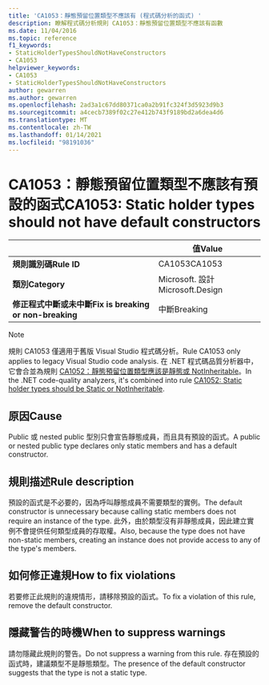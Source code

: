 ```yaml
---
title: 'CA1053：靜態預留位置類型不應該有 (程式碼分析的函式) '
description: 瞭解程式碼分析規則 CA1053：靜態預留位置類型不應該有函數
ms.date: 11/04/2016
ms.topic: reference
f1_keywords:
- StaticHolderTypesShouldNotHaveConstructors
- CA1053
helpviewer_keywords:
- CA1053
- StaticHolderTypesShouldNotHaveConstructors
author: gewarren
ms.author: gewarren
ms.openlocfilehash: 2ad3a1c67dd80371ca0a2b91fc324f3d5923d9b3
ms.sourcegitcommit: a4cecb7389f02c27e412b743f9189bd2a6dea4d6
ms.translationtype: MT
ms.contentlocale: zh-TW
ms.lasthandoff: 01/14/2021
ms.locfileid: "98191036"
---
```

# <a name="ca1053-static-holder-types-should-not-have-default-constructors"></a><span data-ttu-id="f7022-103">CA1053：靜態預留位置類型不應該有預設的函式</span><span class="sxs-lookup"><span data-stu-id="f7022-103">CA1053: Static holder types should not have default constructors</span></span>

| | <span data-ttu-id="f7022-104">值</span><span class="sxs-lookup"><span data-stu-id="f7022-104">Value</span></span> |
|-|-|
| <span data-ttu-id="f7022-105">**規則識別碼**</span><span class="sxs-lookup"><span data-stu-id="f7022-105">**Rule ID**</span></span> |<span data-ttu-id="f7022-106">CA1053</span><span class="sxs-lookup"><span data-stu-id="f7022-106">CA1053</span></span>|
| <span data-ttu-id="f7022-107">**類別**</span><span class="sxs-lookup"><span data-stu-id="f7022-107">**Category**</span></span> |<span data-ttu-id="f7022-108">Microsoft. 設計</span><span class="sxs-lookup"><span data-stu-id="f7022-108">Microsoft.Design</span></span>|
| <span data-ttu-id="f7022-109">**修正程式中斷或未中斷**</span><span class="sxs-lookup"><span data-stu-id="f7022-109">**Fix is breaking or non-breaking**</span></span> |<span data-ttu-id="f7022-110">中斷</span><span class="sxs-lookup"><span data-stu-id="f7022-110">Breaking</span></span>|

> [!NOTE]
> <span data-ttu-id="f7022-111">規則 CA1053 僅適用于舊版 Visual Studio 程式碼分析。</span><span class="sxs-lookup"><span data-stu-id="f7022-111">Rule CA1053 only applies to legacy Visual Studio code analysis.</span></span> <span data-ttu-id="f7022-112">在 .NET 程式碼品質分析器中，它會合並為規則 [CA1052：靜態預留位置類型應該是靜態或 NotInheritable](ca1052.md)。</span><span class="sxs-lookup"><span data-stu-id="f7022-112">In the .NET code-quality analyzers, it's combined into rule [CA1052: Static holder types should be Static or NotInheritable](ca1052.md).</span></span>

## <a name="cause"></a><span data-ttu-id="f7022-113">原因</span><span class="sxs-lookup"><span data-stu-id="f7022-113">Cause</span></span>

<span data-ttu-id="f7022-114">Public 或 nested public 型別只會宣告靜態成員，而且具有預設的函式。</span><span class="sxs-lookup"><span data-stu-id="f7022-114">A public or nested public type declares only static members and has a default constructor.</span></span>

## <a name="rule-description"></a><span data-ttu-id="f7022-115">規則描述</span><span class="sxs-lookup"><span data-stu-id="f7022-115">Rule description</span></span>

<span data-ttu-id="f7022-116">預設的函式是不必要的，因為呼叫靜態成員不需要類型的實例。</span><span class="sxs-lookup"><span data-stu-id="f7022-116">The default constructor is unnecessary because calling static members does not require an instance of the type.</span></span> <span data-ttu-id="f7022-117">此外，由於類型沒有非靜態成員，因此建立實例不會提供任何類型成員的存取權。</span><span class="sxs-lookup"><span data-stu-id="f7022-117">Also, because the type does not have non-static members, creating an instance does not provide access to any of the type's members.</span></span>

## <a name="how-to-fix-violations"></a><span data-ttu-id="f7022-118">如何修正違規</span><span class="sxs-lookup"><span data-stu-id="f7022-118">How to fix violations</span></span>

<span data-ttu-id="f7022-119">若要修正此規則的違規情形，請移除預設的函式。</span><span class="sxs-lookup"><span data-stu-id="f7022-119">To fix a violation of this rule, remove the default constructor.</span></span>

## <a name="when-to-suppress-warnings"></a><span data-ttu-id="f7022-120">隱藏警告的時機</span><span class="sxs-lookup"><span data-stu-id="f7022-120">When to suppress warnings</span></span>

<span data-ttu-id="f7022-121">請勿隱藏此規則的警告。</span><span class="sxs-lookup"><span data-stu-id="f7022-121">Do not suppress a warning from this rule.</span></span> <span data-ttu-id="f7022-122">存在預設的函式時，建議類型不是靜態類型。</span><span class="sxs-lookup"><span data-stu-id="f7022-122">The presence of the default constructor suggests that the type is not a static type.</span></span>
